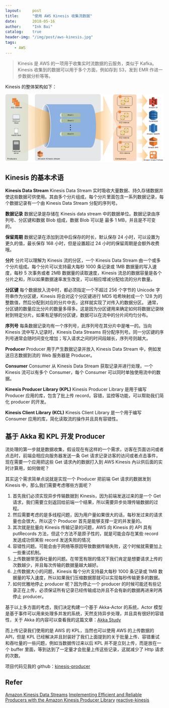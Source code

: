 ```yaml
---
layout:     post
title:      "使用 AWS Kinesis 收集流数据"
date:       2018-05-16
author:     "Ink Bai"
catalog:    true
header-img: "/img/post/aws-kinesis.jpg"
tags:
    - AWS
---
```


> Kinesis 是 AWS 的一项用于收集实时流数据的云服务，类似于 Kafka。Kinesis 收集到的数据可以用于多个方面，例如存到 S3，发到 EMR 作进一步数据分析等等。

Kinesis 的整体架构如下：

![](/img/content/architecture.png)

## Kinesis 的基本术语

**Kinesis Data Stream**
Kinesis Data Stream 实时吸收大量数据、持久存储数据并使这些数据可供使用。其由多个分片组成，每个分片里面包含一系列数据记录，每个数据记录有一个由 Kinesis Data Stream 分配的序列号。

**数据记录**
数据记录是存储在 Kinesis data stream 中的数据单位。数据记录由序列号、分区键和数据 Blob 组成，数据 Blob 可以是 最多 1 MB，并且是不可变的。

**保留周期**
数据记录在添加到流中后保存的时长，默认保存 24 小时，可以设置为更久的值，最长保存 168 小时，但是设置超过 24 小时的保留周期是会额外收费哦。

**分片**
分片可以理解为 Kinesis 流的分区，一个 Kinesis Data Stream 由一个或多个分片组成。每个分片可以支持最大每秒 1000 条记录或 1MB 数据量的写入速度，每秒 5 次事务或者 2MB 数据量的读取速度，Kinesis 流总的数据容量是各个分片之和，所以如果数据速率发生改变，可以相应增减分配给流的分片数量。

**分区键**
每个数据放入流中时，都必须指定一个不超过 256 个字节的 Unicode 字符串作为分区键，Kinesis 将会对这个分区键进行 MD5 哈希映射成一个 128 为的整数值，然后分配到对应的分片中去，这样就实现了对传入的数据分区。
通常，分区键的数量应比分片的数量多得多。这是因为分区键用来确定如何将数据记录映射到特定分片。如果有足够的分区键，数据可以在流中的分片间均匀分布。

**序列号**
每条数据记录均有一个序列号，此序列号在其分片中是唯一的。当向 Kinesis 流中写入记录时，Kinesis Data Streams 将分配序列号。同一分区键的序列号通常会随时间变化增加；写入请求之间的时间段越长，序列号则越大。

**Producer**
Producer 用于产生数据记录并放入 Kinesis Data Stream 中，例如发送日志数据到流的 Web 服务器是 Producer。

**Consumer**
Consumer 从 Kinesis Data Stream 获取记录并进行处理，一个 Kinesis 流可以有多个 Consumer，每个 Consumer 可以同时单独使用流中的数据。

**Kinesis Producer Library (KPL)**
Kinesis Producer Library 是用于编写 Producer 应用的库，包含了批上传 record，容错，监控等功能，可以帮助我们简化 producer 的开发。

**Kinesis Client Library (KCL)**
Kinesis Client Library 是一个用于编写 Consumer 应用的库，简化读取流的操作并且具有容错性。

## 基于 Akka 和 KPL 开发 Producer
流处理的第一步就是数据收集，假设现在有这样的一个需求，访客在页面访问或者点击时，前端会相应向服务器发送一条 Get 请求记录访客的访问或者点击事件，现在需要一个应用把这些 Get 请求內的数据打入到 AWS Kinesis 內以供后面的实时计算用，如何做呢？

其实这个需求简单点说就是实现一个 Producer 把前端 Get 请求的数据发到 Kinesis 中，那么我们需要考虑哪些方面呢？

1. 首先我们必须实现异步传输数据到 Kinesis，因为前端发送过来的是一个 Get 请求，我们需要立刻返回给前端一个结果，所以需要异步处理传输数据的过程。
2. 然后需要考虑的是多线程问题，因为用户量如果很大的话，每秒发过来的请求量也会很大，所以这个 Producer 首先是能够支撑一定的并发量的。
3. 其次就是批量向 Kinesis 传输记录的问题，AWS 向 Kinesis 的 API 具有 putRecords 方法，但这个方法不是原子性的，就是可能会存在某些 record 发送成功但某些 record 发送失败的情况
4. 容错性问题。可能会由于网络等原因导致数据传输失败，这个时候就需要加上一些重试机制。
5. 上传数据带宽吞吐量的问题。在带宽有限的情况下我们肯定是想要请求上传的次数越少，并且每次传输的数据量越大越好。
6. 上传数据大小的问题，Kinesis 每个分片支持最大每秒 1000 条记录或 1MB 数据量的写入速度，所以如果我们压缩数据那就可以实现每秒传输更多的数据。
7. 如何优雅地停止 producer 呢？因为停止一个 producer 的时候可能还有些记录正在上传，必须保证所有记录已经传输成功并且不会有新的数据再进来时再停止 producer。

基于以上多方面的考虑，我们决定构建一个基于 Akka-Actor 的系统，Actor 模型是基于事件可以用来处理多并发的系统，天然支持异步处理，并且具有很好的容错性，关于 Akka 的内容可以查看我的这篇文章：<a href="http://baixin.ink/2018/05/23/akka-study/" target="_blank">Akka Study</a>

而上传记录我们使用的是 AWS 的 KPL，当然也可以使用 AWS 的上传数据的 API，但是 KPL 已经解决并且封装好了我们上面提到的关于批量上传、容错重试和吞吐量的一些问题，例如当数据传过来以后 KPL 并不是立刻上传，而是放在一个 buffer 里面，等到达到了一定量才会批量上传这些记录，这就减少了 Http 请求的次数。

项目代码见我的 github：[kinesis-producer](https://github.com/Trigl/kinesis-producer)

## Refer
[Amazon Kinesis Data Streams](https://docs.aws.amazon.com/zh_cn/streams/latest/dev/introduction.html)
[Implementing Efficient and Reliable Producers with the Amazon Kinesis Producer Library](https://aws.amazon.com/blogs/big-data/implementing-efficient-and-reliable-producers-with-the-amazon-kinesis-producer-library/)
[reactive-kinesis](https://github.com/WW-Digital/reactive-kinesis)
